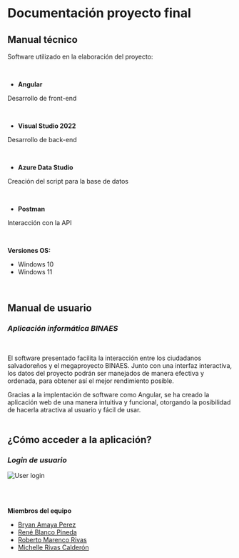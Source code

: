 # Documentación proyecto final

## **Manual técnico**
Software utilizado en la elaboración del proyecto:

<br>

* **Angular**

Desarrollo de front-end 

<br>

* **Visual Studio 2022**

Desarrollo de back-end

<br>

* **Azure Data Studio**

Creación del script para la base de datos

<br>

* **Postman**

Interacción con la API

<br>

**Versiones OS:** 
* Windows 10
* Windows 11

<br>

## **Manual de usuario**
### *Aplicación informática BINAES*

<br>

El software presentado facilita la interacción entre los ciudadanos salvadoreños y el megaproyecto BINAES. Junto con una interfaz interactiva, los datos del proyecto podrán ser manejados de manera efectiva y ordenada, para obtener así el mejor rendimiento posible.

Gracias a la implentación de software como Angular, se ha creado la aplicación web de una manera intuitiva y funcional, otorgando la posibilidad de hacerla atractiva al usuario y fácil de usar.
<br><br>
## **¿Cómo acceder a la aplicación?**
### *Login de usuario*

![User login](https://i.ibb.co/dbLSnJG/login.jpg)



<br><br>


**Miembros del equipo**
* [Bryan Amaya Perez](https://github.com/BryanZoldyckDev)
* [René Blanco Pineda](https://github.com/rnblanco)
* [Roberto Marenco Rivas](https://github.com/RAMarenco)
* [Michelle Rivas Calderón](https://github.com/mrivasc)


